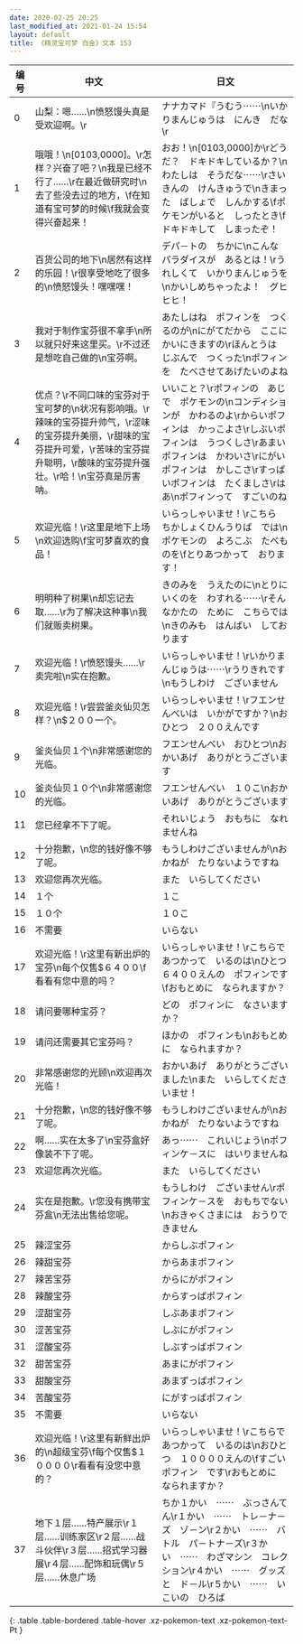 ```yaml
---
date: 2020-02-25 20:25
last_modified_at: 2021-01-24 15:54
layout: default
title: 《精灵宝可梦 白金》文本 153
---
```

| 编号 | 中文 | 日文 |
| ---- | ---- | ---- |
| 0 | 山梨：嗯……\n愤怒馒头真是受欢迎啊。\r | ナナカマド『うむう⋯⋯\nいかりまんじゅうは　にんき　だな\r |
| 1 | 哦哦！\n[0103,0000]。\r怎样？兴奋了吧？\n我是已经不行了……\r在最近做研究时\n去了些没去过的地方，\f在知道有宝可梦的时候\f我就会变得兴奋起来！ | おお！\n[0103,0000]か\rどうだ？　ドキドキしているか？\nわたしは　そうだな⋯⋯\rさいきんの　けんきゅうで\nきまった　ばしょで　しんかする\fポケモンがいると　しったとき\fドキドキして　しまったぞ！ |
| 2 | 百货公司的地下\n居然有这样的乐园！\r很享受地吃了很多的\n愤怒馒头！嘿嘿嘿！ | デパ－トの　ちかに\nこんな　パラダイスが　あるとは！\rうれしくて　いかりまんじゅうを\nかいしめちゃったよ！　グヒヒヒ！ |
| 3 | 我对于制作宝芬很不拿手\n所以就只好来这里买。\r不过还是想吃自己做的\n宝芬啊。 | あたしはね　ポフィンを　つくるのが\nにがてだから　ここに　かいにきますの\rほんとうは　じぶんで　つくった\nポフィンを　たべさせてあげたいのよね |
| 4 | 优点？\r不同口味的宝芬对于宝可梦的\n状况有影响哦。\r辣味的宝芬提升帅气，\r涩味的宝芬提升美丽，\r甜味的宝芬提升可爱，\r苦味的宝芬提升聪明，\r酸味的宝芬提升强壮。\r哈！\n宝芬真是厉害呐。 | いいこと？\rポフィンの　あじで　ポケモンの\nコンディションが　かわるのよ\rからいポフィンは　かっこよさ\rしぶいポフィンは　うつくしさ\rあまいポフィンは　かわいさ\rにがいポフィンは　かしこさ\rすっぱいポフィンは　たくましさ\rはあ\nポフィンって　すごいのね |
| 5 | 欢迎光临！\r这里是地下上场\n欢迎选购\f宝可梦喜欢的食品！ | いらっしゃいませ！\rこちら　ちかしょくひんうりば　では\nポケモンの　よろこぶ　たべものを\fとりあつかって　おります！ |
| 6 | 明明种了树果\n却忘记去取……\r为了解决这种事\n我们就贩卖树果。 | きのみを　うえたのに\nとりにいくのを　わすれる⋯⋯\rそんなかたの　ために　こちらでは\nきのみも　はんばい　しております |
| 7 | 欢迎光临！\r愤怒馒头……\r卖完啦\n实在抱歉。 | いらっしゃいませ！\rいかりまんじゅうは⋯⋯\rうりきれです\nもうしわけ　ございません |
| 8 | 欢迎光临！\r尝尝釜炎仙贝怎样？\n$２００一个。 | いらっしゃいませ！\rフエンせんべいは　いかがですか？\nおひとつ　２００えんです |
| 9 | 釜炎仙贝１个\n非常感谢您的光临。 | フエンせんべい　おひとつ\nおかいあげ　ありがとうございます |
| 10 | 釜炎仙贝１０个\n非常感谢您的光临。 | フエンせんべい　１０こ\nおかいあげ　ありがとうございます |
| 11 | 您已经拿不下了呢。 | それいじょう　おもちに　なれませんね |
| 12 | 十分抱歉，\n您的钱好像不够了呢。 | もうしわけございませんが\nおかねが　たりないようですね |
| 13 | 欢迎您再次光临。 | また　いらしてください |
| 14 | １个 | １こ |
| 15 | １０个 | １０こ |
| 16 | 不需要 | いらない |
| 17 | 欢迎光临！\r这里有新出炉的宝芬\n每个仅售$６４００\f看看有您中意的吗？ | いらっしゃいませ！\rこちらで　あつかって　いるのは\nひとつ　６４００えんの　ポフィンです\fおもとめに　なられますか？ |
| 18 | 请问要哪种宝芬？ | どの　ポフィンに　なさいますか？ |
| 19 | 请问还需要其它宝芬吗？ | ほかの　ポフィンも\nおもとめに　なられますか？ |
| 20 | 非常感谢您的光顾\n欢迎再次光临！ | おかいあげ　ありがとうございました\nまた　いらしてくださいませ！ |
| 21 | 十分抱歉，\n您的钱好像不够了呢。 | もうしわけございませんが\nおかねが　たりないようですね |
| 22 | 啊……实在太多了\n宝芬盒好像装不下了呢。 | あっ⋯⋯　これいじょう\nポフィンケ－スに　はいりませんね |
| 23 | 欢迎您再次光临。 | また　いらしてください |
| 24 | 实在是抱歉。\r您没有携带宝芬盒\n无法出售给您呢。 | もうしわけ　ございません\rポフィンケ－スを　おもちでない\nおきゃくさまには　おうりできません |
| 25 | 辣涩宝芬 | からしぶポフィン |
| 26 | 辣甜宝芬 | からあまポフィン |
| 27 | 辣苦宝芬 | からにがポフィン |
| 28 | 辣酸宝芬 | からすっぱポフィン |
| 29 | 涩甜宝芬 | しぶあまポフィン |
| 30 | 涩苦宝芬 | しぶにがポフィン |
| 31 | 涩酸宝芬 | しぶすっばポフィン |
| 32 | 甜苦宝芬 | あまにがポフィン |
| 33 | 甜酸宝芬 | あまずっぱポフィン |
| 34 | 苦酸宝芬 | にがすっぱポフィン |
| 35 | 不需要 | いらない |
| 36 | 欢迎光临！\r这里有新鲜出炉的\n超级宝芬\f每个仅售$１００００\r看看有没您中意的？ | いらっしゃいませ！\rこちらで　あつかって　いるのは\nおひとつ　１００００えんの\fすごいポフィン　です\rおもとめに　なられますか？ |
| 37 | 地下１层……特产展示\r１层……训练家区\r２层……战斗伙伴\r３层……招式学习器展\r４层……配饰和玩偶\r５层……休息广场 | ちか１かい　⋯⋯　ぶっさんてん\r１かい　⋯⋯　トレ－ナ－ズ　ゾ－ン\r２かい　⋯⋯　バトル　パ－トナ－ズ\r３かい　⋯⋯　わざマシン　コレクション\r４かい　⋯⋯　グッズと　ド－ル\r５かい　⋯⋯　いこいの　ひろば |
{: .table .table-bordered .table-hover .xz-pokemon-text .xz-pokemon-text-Pt }